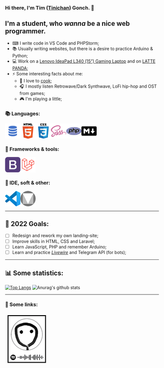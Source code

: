 ### Hi there, I'm Tim ([Tinichan][mygithub]) Gonch. 👋

## I'm a student, who _wanna_ be a nice web programmer.

- ⌨ I write code in VS Code and PHPStorm;
- 📚 Usually writing websites, but there is a desire to practice Arduino & Python;
- 💻 Work on a [Lenovo IdeaPad L340 (15”) Gaming Laptop][currentpc] and on [LATTE PANDA][panda];
- ⚡ Some interesting facts about me:
  - 🥪 I love to [cook][bruh];
  - 🎧 I mostly listen Retrowave/Dark Synthwave, LoFi hip-hop and OST from games;
  - 🎮 I'm playing a little;

### 📚 Languages:

[//]: # ([<img align="left" alt="C++" width="50px" src="https://raw.githubusercontent.com/github/explore/80688e429a7d4ef2fca1e82350fe8e3517d3494d/topics/cpp/cpp.png"/>]&#40;https://github.com/topics/cpp&#41;)
[<img align="left" alt="SQL" width="50px" src="https://raw.githubusercontent.com/github/explore/80688e429a7d4ef2fca1e82350fe8e3517d3494d/topics/sql/sql.png"/>](https://github.com/topics/sql)

[//]: # ([<img align="left" alt="Arduino" width="50px" src="https://raw.githubusercontent.com/github/explore/80688e429a7d4ef2fca1e82350fe8e3517d3494d/topics/arduino/arduino.png"/>]&#40;https://github.com/topics/arduino&#41;)
[<img align="left" alt="HTML 5" width="50px" src="https://raw.githubusercontent.com/github/explore/80688e429a7d4ef2fca1e82350fe8e3517d3494d/topics/html/html.png"/>](https://github.com/topics/html)
[<img align="left" alt="CSS 3" width="50px" src="https://raw.githubusercontent.com/github/explore/80688e429a7d4ef2fca1e82350fe8e3517d3494d/topics/css/css.png"/>](https://github.com/topics/css)
[<img align="left" alt="Sass" width="50px" src="https://raw.githubusercontent.com/github/explore/80688e429a7d4ef2fca1e82350fe8e3517d3494d/topics/sass/sass.png"/>](https://github.com/topics/sass)

[//]: # ([<img align="left" alt="Python" width="50px" src="https://raw.githubusercontent.com/github/explore/80688e429a7d4ef2fca1e82350fe8e3517d3494d/topics/python/python.png"/>]&#40;https://github.com/topics/python&#41;)
[//]: # ([<img align="left" alt="JavaScript" width="50px" src="https://raw.githubusercontent.com/github/explore/80688e429a7d4ef2fca1e82350fe8e3517d3494d/topics/javascript/javascript.png"/>]&#40;https://github.com/topics/javascript&#41;)

[<img align="left" alt="PHP" width="50px" src="https://raw.githubusercontent.com/github/explore/ccc16358ac4530c6a69b1b80c7223cd2744dea83/topics/php/php.png"/>](https://github.com/topics/php)
[<img align="left" alt="Markdown" width="50px" src="https://raw.githubusercontent.com/github/explore/80688e429a7d4ef2fca1e82350fe8e3517d3494d/topics/markdown/markdown.png"/>](https://github.com/topics/markdown)

<br>
<br>
<br>

### 🧰 Frameworks & tools:

[<img align="left" alt="Bootstrap" width="50px" src="https://raw.githubusercontent.com/github/explore/80688e429a7d4ef2fca1e82350fe8e3517d3494d/topics/bootstrap/bootstrap.png" style=""/>](https://github.com/topics/bootstrap)

[//]: # ([<img align="left" alt="WordPress" width="50px" src="https://raw.githubusercontent.com/github/explore/80688e429a7d4ef2fca1e82350fe8e3517d3494d/topics/wordpress/wordpress.png"/>]&#40;https://github.com/topics/wordpress&#41;)
[<img align="left" alt="Laravel" width="50px" src="https://raw.githubusercontent.com/github/explore/56a826d05cf762b2b50ecbe7d492a839b04f3fbf/topics/laravel/laravel.png"/>](https://github.com/topics/laravel)

[//]: # ([<img align="left" alt="Ajax" width="50px" src=""/>]&#40;https://github.com/topics/ajax&#41;)
[//]: # ([<img align="left" alt="jQuery" width="50px" src="https://raw.githubusercontent.com/github/explore/80688e429a7d4ef2fca1e82350fe8e3517d3494d/topics/jquery/jquery.png"/>]&#40;https://github.com/topics/jquery&#41;)

<br>
<br>
<br>

### 💾 IDE, soft & other:

[<img align="left" alt="Visual Studio Code" width="50px" src="https://raw.githubusercontent.com/github/explore/80688e429a7d4ef2fca1e82350fe8e3517d3494d/topics/visual-studio-code/visual-studio-code.png"/>](https://code.visualstudio.com/)

[//]: # ([<img align="left" alt="Raspberry Pi" width="50px" src="https://raw.githubusercontent.com/github/explore/80688e429a7d4ef2fca1e82350fe8e3517d3494d/topics/raspberry-pi/raspberry-pi.png"/>]&#40;https://github.com/topics/raspberry-pi&#41;)

[<img align="left" alt="Material design" width="50px" src="https://raw.githubusercontent.com/github/explore/80688e429a7d4ef2fca1e82350fe8e3517d3494d/topics/material-design/material-design.png"/>](https://github.com/topics/material-design)

<br>
<br>
<br>
<hr>

## 🎯 2022 Goals:

- [ ] Redesign and rework my own landing-site;
- [ ] Improve skills in HTML, CSS and Laravel;
- [ ] Learn JavaScript, PHP and remember Arduino;
- [ ] Learn and practice _[Livewire][livewire]_ and Telegram API (for bots);

<hr>

## 📊 Some statistics:

[![Top Langs](https://github-readme-stats.vercel.app/api/top-langs/?username=Tinichan)](https://github.com/anuraghazra/github-readme-stats)
![Anurag's github stats](https://github-readme-stats.vercel.app/api?username=Tinichan&show_icons=true)

<hr>

### 🔗 Some links:

[<img align="center" alt="My Spotify" width="120px" src="https://github.com/Tinichan/Tinichan/blob/master/assets/images/mySpotify.jpeg" style="margin: 8px; border: 3px solid #000000;"/>][spotify]

<!--/////////////////////////////////-->

[laugh]: https://youtu.be/wgzdb0txR_c?t=280
[bruh]: https://www.youtube.com/watch?v=dQw4w9WgXcQ
[mygithub]: https://github.com/Tinichan
[vscode]: https://code.visualstudio.com/
[currentpc]: https://www.lenovo.com/us/en/laptops/ideapad/ideapad-gaming-laptops/IdeaPad-L340-15IRH-Gaming/p/88IPL301161
[panda]: http://www.lattepanda.com/products/3.html

[my_site]: https://github.com/Tinichan/My-site
[//]: # (_&#40;[in process][my_site]&#41;_)

[livewire]: https://laravel-livewire.com/
[spotify]: https://open.spotify.com/user/2z68o3ril7kxltzxje509snjb?si=-DESlo4WTkufb0wz6XprtQ

<!--/////////////////////////////////-->

